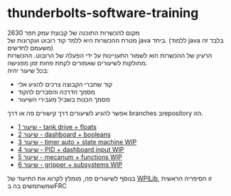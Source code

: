 # thunderbolts-software-training

מקום להכשרות התוכנה של קבוצת עמק חפר 2630  
מטרת ההכשרות היא ללמד קוד רובוט ועקרונות של java ביחד. (ללמוד java בלבד זה משעמם לחדשים)  
הרעיון של ההכשרות הוא לשמור התעניינות על ידי הפעלה של הרובוט.
ההכשרות מחולקות לשיעורים שאמורים לקחת פחות זמן מפגישה.     
בכל שיעור יהיה:
- קוד שחברי הקבוצה צרכים להגיע אלי
- מסמך הדרכה והסברים להקוד
- מסמך הכנות בשביל מעבירי השיעור

אפשר להגיע לשיעורים דרך קישורים פה או דרך branches בrepository הזו.  
* [ שיעור 1 - tank drive + floats](https://github.com/adiaviad/thunderbolts-software-training/tree/lesson-1)  
* [ שיעור 2 - dashboard + booleans](https://github.com/adiaviad/thunderbolts-software-training/tree/lesson-2)  
* [ שיעור 3 - timer auto + state machine WIP](https://github.com/adiaviad/thunderbolts-software-training/tree/lesson-3)  
* [ שיעור 4 - PID + dashboard input WIP](https://github.com/adiaviad/thunderbolts-software-training/tree/lesson-4)  
* [ שיעור 5 - mecanum + functions WIP](https://github.com/adiaviad/thunderbolts-software-training/tree/lesson-5)  
* [ שיעור 6 - gripper + subsystems WIP](https://github.com/adiaviad/thunderbolts-software-training/tree/lesson-6)  



בנוסף לשיעורים פה, מומלץ לקרוא את התיעוד של [WPILib](https://docs.wpilib.org/he/stable/docs/zero-to-robot/introduction.html), זו הסיפריה הראשית שמשתמשים בה בFRC
